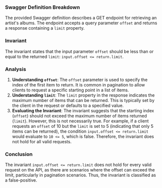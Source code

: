 ### Swagger Definition Breakdown
The provided Swagger definition describes a GET endpoint for retrieving an artist's albums. The endpoint accepts a query parameter `offset` and returns a response containing a `limit` property.

### Invariant
The invariant states that the input parameter `offset` should be less than or equal to the returned `limit`: `input.offset <= return.limit`.

### Analysis
1. **Understanding `offset`**: The `offset` parameter is used to specify the index of the first item to return. It is common in pagination to allow clients to request a specific starting point in a list of items.
2. **Understanding `limit`**: The `limit` property in the response indicates the maximum number of items that can be returned. This is typically set by the client in the request or defaults to a specified value.
3. **Evaluating the Invariant**: The invariant suggests that the starting index (`offset`) should not exceed the maximum number of items returned (`limit`). However, this is not necessarily true. For example, if a client requests an `offset` of 10 but the `limit` is set to 5 (indicating that only 5 items can be returned), the condition `input.offset <= return.limit` would evaluate to `10 <= 5`, which is false. Therefore, the invariant does not hold for all valid requests.

### Conclusion
The invariant `input.offset <= return.limit` does not hold for every valid request on the API, as there are scenarios where the offset can exceed the limit, particularly in pagination scenarios. Thus, the invariant is classified as a false-positive.
